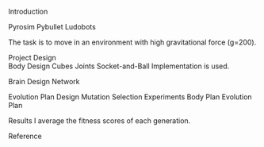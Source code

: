 Introduction

Pyrosim
Pybullet
Ludobots

The task is to move in an environment with high gravitational force (g=200).

Project Design	
Body Design
Cubes
Joints
Socket-and-Ball Implementation is used. 


Brain Design
Network



Evolution Plan Design
Mutation
Selection
Experiments
Body Plan
Evolution Plan

Results
I average the fitness scores of each generation.

Reference
